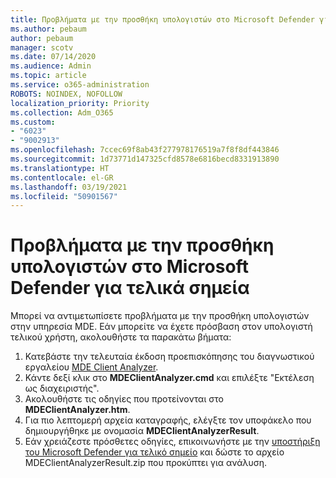 ```yaml
---
title: Προβλήματα με την προσθήκη υπολογιστών στο Microsoft Defender για τελικά σημεία
ms.author: pebaum
author: pebaum
manager: scotv
ms.date: 07/14/2020
ms.audience: Admin
ms.topic: article
ms.service: o365-administration
ROBOTS: NOINDEX, NOFOLLOW
localization_priority: Priority
ms.collection: Adm_O365
ms.custom:
- "6023"
- "9002913"
ms.openlocfilehash: 7ccec69f8ab43f277978176519a7f8f8df443846
ms.sourcegitcommit: 1d73771d147325cfd8578e6816becd8331913890
ms.translationtype: HT
ms.contentlocale: el-GR
ms.lasthandoff: 03/19/2021
ms.locfileid: "50901567"
---
```

# <a name="issues-with-onboarding-machines-to-microsoft-defender-for-endpoints"></a>Προβλήματα με την προσθήκη υπολογιστών στο Microsoft Defender για τελικά σημεία

Μπορεί να αντιμετωπίσετε προβλήματα με την προσθήκη υπολογιστών στην υπηρεσία MDE. Εάν μπορείτε να έχετε πρόσβαση στον υπολογιστή τελικού χρήστη, ακολουθήστε τα παρακάτω βήματα:

1. Κατεβάστε την τελευταία έκδοση προεπισκόπησης του διαγνωστικού εργαλείου [MDE Client Analyzer](https://aka.ms/betamdeanalyzer).
2. Κάντε δεξί κλικ στο **MDEClientAnalyzer.cmd** και επιλέξτε "Εκτέλεση ως διαχειριστής".
3. Ακολουθήστε τις οδηγίες που προτείνονται στο **MDEClientAnalyzer.htm**.
4. Για πιο λεπτομερή αρχεία καταγραφής, ελέγξτε τον υποφάκελο που δημιουργήθηκε με ονομασία **MDEClientAnalyzerResult**.
5. Εάν χρειάζεστε πρόσθετες οδηγίες, επικοινωνήστε με την [υποστήριξη του Microsoft Defender για τελικό σημείο](https://docs.microsoft.com/windows/security/threat-protection/microsoft-defender-atp/contact-support) και δώστε το αρχείο MDEClientAnalyzerResult.zip που προκύπτει για ανάλυση.
